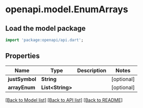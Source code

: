 # openapi.model.EnumArrays

## Load the model package
```dart
import 'package:openapi/api.dart';
```

## Properties
Name | Type | Description | Notes
------------ | ------------- | ------------- | -------------
**justSymbol** | **String** |  | [optional] 
**arrayEnum** | **List&lt;String&gt;** |  | [optional] 

[[Back to Model list]](../README.md#documentation-for-models) [[Back to API list]](../README.md#documentation-for-api-endpoints) [[Back to README]](../README.md)


